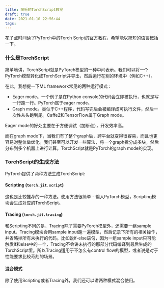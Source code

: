 ```yaml
---
title: 简短的TorchScript教程
draft: true
date: 2021-01-10 22:56:44
tags:
---
```


花了点时间读了PyTorch中的Torch Script的[官方教程](https://pytorch.org/tutorials/beginner/Intro_to_TorchScript_tutorial.html)，希望能以简短的语言概括一下。

### 什么是TorchScript

简单地讲，TorchScript就是PyTorch模型的一种中间表示。我们可以将一个PyTorch模型转化成TorchScript并导出，然后运行在别的环境中（例如C++）。

在此，我想提一下ML framework常见的两种运行模式：

* Eager mode。一个例子是在Python console的代码会立即被执行，也就是写一行跑一行。PyTorch属于eager mode。
* Graph mode。类似于C++程序，代码写完后会被编译成可执行文件，然后一次性从头跑到尾。Caffe2和TensorFlow属于Graph mode。

Eager mode的好处主要在于方便调试（加断点），开发效率高。

而在graph mode下，当我们有了整个graph后，跨平台就变得很容易，而且也更容易对整体做优化。我们甚至可以开发一些算法，将一个graph拆分成多块，然后分布到多个机器上进行计算。TorchScript就是PyTorch的graph mode的实现。

### TorchScript的生成方法

PyTorch提供了两种方法生成TorchScript:

#### Scripting (`torch.jit.script`)

这也是比较推荐的一种方法。使用方法很简单 - 输入PyTorch模型，Scripting模块会生成对应的TorchScript。

#### Tracing (`torch.jit.tracing`)

和Scripting不同的是，Tracing除了需要PyTorch模型外，还需要一组sample input。Tracing模块会用sample input跑一遍模型，然后记录下所有的相关操作，并省略掉所有未执行的代码。比如说if-else语句，因为一组sample input只可能触发if和else中的一个，Tracing不会讲未执行的那部分代码编译到最后生成的TorchScript里。所以Tracing适用于不怎么有control flow的模型，或者说是对于性能要求比较苛刻的场景。

#### 混合模式

除了使用Scripting或者Tracing外，我们还可以讲两种模式混合使用。